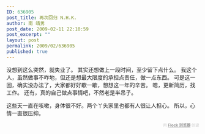 ```yaml
---
ID: 636905
post_title: 再次回归 N.H.K.
author: 南 靖男
post_date: 2009-02-11 22:10:59
post_excerpt: ""
layout: post
permalink: 2009/02/636905
published: true
---
```

没想到这么突然，就失业了。
其实还想做上一段时间，至少留下点什么。
我这个人，虽然做事不咋地，但还是想最大限度的承担点责任，做一点东西。
可是这一回，确实没办法了，大家都好好歇一歇，想想这一年的辛苦。
嗯，更新简历，找工作。
还有，真的自己做点事情吧，不然老是半吊子。

这些天一直在咳嗽，身体很不好。两个丫头家里也都有人很让人担心。
所以，心情一直很压抑。
   <div class="flockcredit" style="text-align: right; color: #CCC; font-size: x-small;">用 <a href="http://www.flock.com/blogged-with-flock" style="color: #999; font-weight: bold;" target="_new" title="Flock Browser">Flock 浏览器</a> 创建</div>